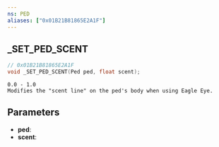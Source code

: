 ```yaml
---
ns: PED
aliases: ["0x01B21B81865E2A1F"]
---
```

## _SET_PED_SCENT

```c
// 0x01B21B81865E2A1F
void _SET_PED_SCENT(Ped ped, float scent);
```

```
0.0 - 1.0
Modifies the "scent line" on the ped's body when using Eagle Eye.
```

## Parameters
* **ped**:
* **scent**:
